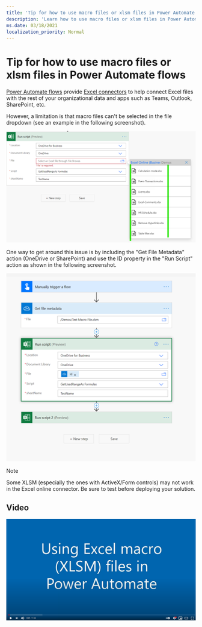 ```yaml
---
title: 'Tip for how to use macro files or xlsm files in Power Automate flows'
description: 'Learn how to use macro files or xlsm files in Power Automate flows.'
ms.date: 03/18/2021
localization_priority: Normal
---
```


# Tip for how to use macro files or xlsm files in Power Automate flows

[Power Automate flows](https://us.flow.microsoft.com/) provide [Excel connectors](https://us.flow.microsoft.com/connectors/shared_excelonlinebusiness/excel-online-business/) to help connect Excel files with the rest of your organizational data and apps such as Teams, Outlook, SharePoint, etc.

However, a limitation is that macro files can't be selected in the file dropdown (see an example in the following screenshot).

![No xlsm in Run Script action](../../images/no-xlsm.png)

One way to get around this issue is by including the "Get File Metadata" action (OneDrive or SharePoint) and use the ID property in the "Run Script" action as shown in the following screenshot.

![xlsm in Run Script action](../../images/xlsm-in-pa.png)

> [!NOTE]
> Some XLSM (especially the ones with ActiveX/Form controls) may not work in the Excel online connector. Be sure to test before deploying your solution.

## Video

[![Watch video about using XLSM in Run Script action](../../images/xlsm-vid.png)](https://youtu.be/o-H9BbywJQQ "Video about using XLSM in Run Script action")
